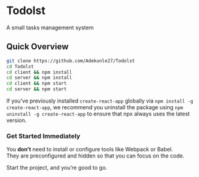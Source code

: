 # Todolst
A small tasks management system

## Quick Overview

```sh
git clone https://github.com/Adekunle27/Todolst
cd Todolst
cd client && npm install
cd server && npm install 
cd client && npm start
cd server && npm start
```
If you've previously installed `create-react-app` globally via `npm install -g create-react-app`, we recommend you uninstall the package using `npm uninstall -g create-react-app` to ensure that npx always uses the latest version.

### Get Started Immediately

You **don’t** need to install or configure tools like Webpack or Babel.<br>
They are preconfigured and hidden so that you can focus on the code.

Start the project, and you’re good to go.
